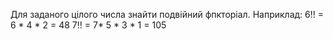 Для заданого цілого числа знайти подвійний фпкторіал. Наприклад: 
6!! = 6 * 4 * 2 = 48
7!! = 7* 5 * 3 * 1 = 105
